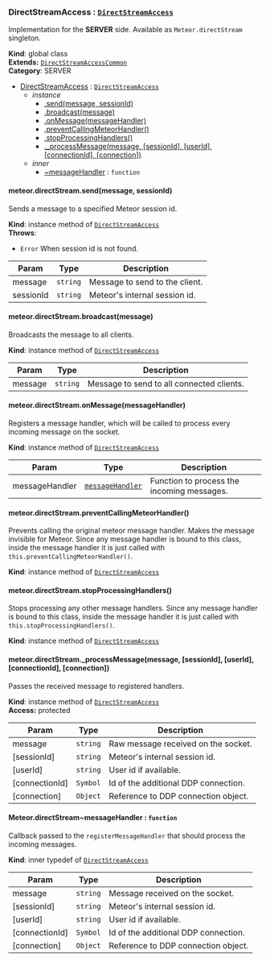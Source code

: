<a name="DirectStreamAccess"></a>

### DirectStreamAccess : <code>[DirectStreamAccess](#DirectStreamAccess)</code>
Implementation for the **SERVER** side. Available as `Meteor.directStream` singleton.

**Kind**: global class  
**Extends:** <code>[DirectStreamAccessCommon](#DirectStreamAccessCommon)</code>  
**Category**: SERVER  

* [DirectStreamAccess](#DirectStreamAccess) : <code>[DirectStreamAccess](#DirectStreamAccess)</code>
    * _instance_
        * [.send(message, sessionId)](#DirectStreamAccess+send)
        * [.broadcast(message)](#DirectStreamAccess+broadcast)
        * [.onMessage(messageHandler)](#DirectStreamAccessCommon+onMessage)
        * [.preventCallingMeteorHandler()](#DirectStreamAccessCommon+preventCallingMeteorHandler)
        * [.stopProcessingHandlers()](#DirectStreamAccessCommon+stopProcessingHandlers)
        * [._processMessage(message, [sessionId], [userId], [connectionId], [connection])](#DirectStreamAccessCommon+_processMessage)
    * _inner_
        * [~messageHandler](#DirectStreamAccess..messageHandler) : <code>function</code>

<a name="DirectStreamAccess+send"></a>

#### meteor.directStream.send(message, sessionId)
Sends a message to a specified Meteor session id.

**Kind**: instance method of <code>[DirectStreamAccess](#DirectStreamAccess)</code>  
**Throws**:

- <code>Error</code> When session id is not found.


| Param | Type | Description |
| --- | --- | --- |
| message | <code>string</code> | Message to send to the client. |
| sessionId | <code>string</code> | Meteor's internal session id. |

<a name="DirectStreamAccess+broadcast"></a>

#### meteor.directStream.broadcast(message)
Broadcasts the message to all clients.

**Kind**: instance method of <code>[DirectStreamAccess](#DirectStreamAccess)</code>  

| Param | Type | Description |
| --- | --- | --- |
| message | <code>string</code> | Message to send to all connected clients. |

<a name="DirectStreamAccessCommon+onMessage"></a>

#### meteor.directStream.onMessage(messageHandler)
Registers a message handler, which will be called to process every incoming message
on the socket.

**Kind**: instance method of <code>[DirectStreamAccess](#DirectStreamAccess)</code>  

| Param | Type | Description |
| --- | --- | --- |
| messageHandler | <code>[messageHandler](#DirectStreamAccess..messageHandler)</code> | Function to process the      incoming messages. |

<a name="DirectStreamAccessCommon+preventCallingMeteorHandler"></a>

#### meteor.directStream.preventCallingMeteorHandler()
Prevents calling the original meteor message handler. Makes the message invisible for Meteor.
Since any message handler is bound to this class, inside the message handler it is just
called with `this.preventCallingMeteorHandler()`.

**Kind**: instance method of <code>[DirectStreamAccess](#DirectStreamAccess)</code>  
<a name="DirectStreamAccessCommon+stopProcessingHandlers"></a>

#### meteor.directStream.stopProcessingHandlers()
Stops processing any other message handlers.
Since any message handler is bound to this class, inside the message handler it is just
called with `this.stopProcessingHandlers()`.

**Kind**: instance method of <code>[DirectStreamAccess](#DirectStreamAccess)</code>  
<a name="DirectStreamAccessCommon+_processMessage"></a>

#### meteor.directStream._processMessage(message, [sessionId], [userId], [connectionId], [connection])
Passes the received message to registered handlers.

**Kind**: instance method of <code>[DirectStreamAccess](#DirectStreamAccess)</code>  
**Access:** protected  

| Param | Type | Description |
| --- | --- | --- |
| message | <code>string</code> | Raw message received on the socket. |
| [sessionId] | <code>string</code> | Meteor's internal session id. |
| [userId] | <code>string</code> | User id if available. |
| [connectionId] | <code>Symbol</code> | Id of the additional DDP connection. |
| [connection] | <code>Object</code> | Reference to DDP connection object. |

<a name="DirectStreamAccess..messageHandler"></a>

#### Meteor.directStream~messageHandler : <code>function</code>
Callback passed to the `registerMessageHandler` that should process the incoming messages.

**Kind**: inner typedef of <code>[DirectStreamAccess](#DirectStreamAccess)</code>  

| Param | Type | Description |
| --- | --- | --- |
| message | <code>string</code> | Message received on the socket. |
| [sessionId] | <code>string</code> | Meteor's internal session id. |
| [userId] | <code>string</code> | User id if available. |
| [connectionId] | <code>Symbol</code> | Id of the additional DDP connection. |
| [connection] | <code>Object</code> | Reference to DDP connection object. |


